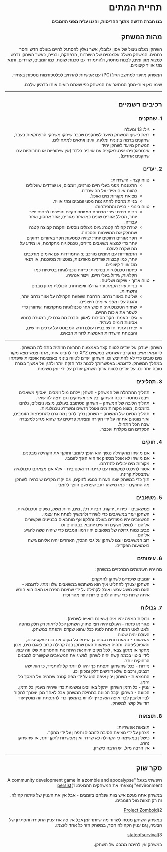 <div dir='rtl' lang='he'>

# תחיית המתים

**בנו חברה חדשה מתוך ההריסות, והגנו עליה מפני הזומבים**

## מהות המשחק
השחקן מגלם ניצול של אסון גלובלי, אשר נאלץ להסתגל לחיים בעולם חדש וחסר רחמים. המשחק משלב אלמנטים של הישרדות, הרפתקה, ובנייה, כאשר השחקן נדרש למצוא מזון ומים, לבנות מחסה, ולהתמודד עם סכנות שונות, כמו זומבים, שודדים, ותנאי מזג אוויר קיצוניים.

המשחק מיועד למחשב רגיל (PC) עם אפשרות להרחיב לפלטפורמות נוספות בעתיד.

שימו כאן ציור-מסך המתאר את המשחק כפי שאתם רואים אותו בדמיון שלכם.

---


## רכיבים רשמיים


### 1. שחקנים

* גיל: 13 ומעלה
* רמת כישון: המשחק מיועד לשחקנים שכבר שיחקו משחקי הרפתקאות בעבר, שחקנים ברמה בינונית ומלעה, ואינו מתאים למתחילים.
* המשחק מיועד לשחקן יחיד
* אינטראקציה: אינטראקציה עם אויבים בלבד (אין שיתופיות או תחרותיות עם שחקנים אחרים).

### 2. יעדים

* טווח קצר - הישרדות:
  * התגוננות מפני בעלי חיים טורפים, זומבים, או שודדים שעלולים להוות איום מיידי על ההישרדות.
  * מציאת מקורות מים ואוכל.
  * בניית מחסה להתגוננות מפני זומבים ומזג אוויר.
* טווח בינוני - בנייה והתפתחות:
  * בניית בסיס יציב: הרחבת המחסה הקיים והפיכתו לבסיס יציב יותר, הכולל אזורים שונים כמו אזור מגורים, אזור אחסון, ואזור עבודה.
  * יצירת קהילה קטנה: גיוס ניצולים נוספים והקמת קבוצה קטנה שתחלק את המשימות והסכנות.
  * חקר אזורים רחוקים יותר: יציאה למסעות חקר באזורים רחוקים יותר כדי למצוא משאבים נדירים, טכנולוגיה מתקדמת, או מידע על מה שקרה לעולם.
  * התמודדות עם איומים מורכבים: התמודדות עם איומים מורכבים יותר, כמו קבוצות שודדים מאורגנות, מוטציות מסוכנות, או תנאי מזג אוויר קיצוניים.
  * פיתוח טכנולוגיות בסיסיות: פיתוח טכנולוגיות בסיסיות כמו חקלאות, גידול בעלי חיים, וייצור אנרגיה.
* טווח ארוך - שיקום ושליטה:
  * בניית עיר: הקמת עיר גדולה ומפותחת, הכוללת מגוון מבנים ותשתיות.
  * שליטה באזור נרחב: הרחבת השפעת הקהילה על אזור נרחב יותר, והגנה עליו מפני איומים חיצוניים.
  * שחזור הטכנולוגיה: חיפוש אחר טכנולוגיות מתקדמות ושחזורן כדי לשפר את איכות החיים.
  * גילוי האמת: חקר הסיבות לאסון והבנת מה גרם לו, במטרה למנוע אסונות דומים בעתיד.
  * יצירת עתיד חדש: בניית עולם חדש המבוסס על ערכים חדשים, והבטחת הישרדות האנושות לדורות הבאים.
---
השחקן יעודכן על יעדים לטווח קצר באמצעות התראה חזותית בתחילת המשחק. לדוגמא: אוייב מתקרב-השתמש במקשים XYZ כדי להביס אותו, אתה צמא-מצא מקור מים טובים כדי לא להתייבש וכו.
השחקן יעדים לטווח בינוני באמצעות אופציות שיפתחו במהלך המשחק. לדוגמא: באפשרותך לבנות גדר חזקה יותר ולהגן על אנשיך בצורה טובה יותר וכו.
על יעדים לטווח ארוך השחקן יעודכן על ידי יומן משימות.


### 3. תהליכים

* תהליך ההתחלה של המשחק - השחקן יילחם מול זומבים, יאסוף משאבים וייבנה מחסה - ככה השחקן יבין איך משחקים וגם ירצה להישאר.
*	תהליך הליבה של המשחק – השחקן מסתובב בעולם, מוצא ניצולים, נלחם בזומבים, מוצא מקורות מים ואוכל חדשים ומשדרג טכנולוגיות.
*	תהליך הסיום של המשחק – השחקן צריך להבין מה גרם להתפרצות הזומבים, ואיך מונעים את זה על ידי חקירה ומציאת פריטים עד שהוא מגיע למעבדה שבה הכל התחיל.
* הפקדים הם מקלדת ועכבר.

### 4. חוקים

* אם מישהו מהקהילה ננשך הוא הופך לזומבי ותוקף את הקהילה מבפנים.
* אם מישהו לא אוכל מספיק אז הוא הופך לזומבי.
* מקורות מים יכולים להזדהם.
* אסור להיכנס למקומות עם קרינה רדיואקטיבית - אלא אם מצאתם טכנולוגיה שמבטלת קרינה.
* תוך כדי במשחק יוצגו הערות בנוגע לחוקים, וגם יקרו מקרים שיבהירו לשחקן מה החוקים - כמו מישהו רעב שפתאום הופך לזומבי.


### 5. משאבים

* פמשאבים - פירות, ירקות, חביות דלק, מים, חיות משק, נשקים וטכנולוגיות.
* השחקן יעזר במשאבים כדי לשרוד ולהמשיך לפתח את עצמו.
* המשאבים יהיו מפוזרים בעולם וחלקם אף מוחבאים בבניינים שקשורים אליהם - למשל נשקים חדשים יוחבאו בבסיסים וכו.
* סביב כמות גדולה של משאבים יהיו המון זומבים כדי שיהיה קשה להגיע אליהם.
* רוב המשאבים יוצגו לשחקן על גבי המסך, האחרים יהיה אליהם גישה באמצעות הפקדים.

### 6. עימותים

מה יהיו העימותים המרכזיים במשחק:

* זומבים שיפריעו לשחקן להתקדם.
* השחקן יצטרך להחליט איך הוא משתמש במשאבים שלו ומתי. לדוגמא - האם הוא משיג עכשיו אוכל לקהילה על ידי שחיטת הפרה או האם הוא חורש איתה שדות כדי שיהיה להם פירות יותר מהר וכדו 


### 7. גבולות

* גבולות המפה יהיו מים (שאינם רואיים לשתיה).
* סגור או פתוח - העולם יהיה חצי פתוח, השחקן יוכל לראות רק חלק מהפה ולאט לאט המפה תיפתח לפניו ככל שהוא יצקדם ויתפתח במשחק.
* העולם יהיה שטוח. 
* משמעות - המפה תהיה בנויה כך שיראו בל מקום את הרדיואקטיביות, והאפוקליפסה. ותהיה משמעות האם שחקן בנה קהילה קרוב לאגם מים, מכון מחקר או מתקן צבאי, לכל מקום יהיה את היתרונות והחסרונות שלו וזה יבוא לידי ביטוי בכמה קשה יהיה לשחקן להשיג את המשאבים שקשורים למבנים הרחוקים יותר.
* ניידות - ככל שהשחקן יתפתח כך יהיה לו יותר קל להתנייד, כי הוא ישיג רכבים, ורכבים שלא דורשים דלק ומסוק וכו.
* התמצאות - השחקן יבין איפה הוא על ידי מפה קטנה שתהיה על המסך כל הזמן.
* עניין - כל הזמן השחקן ייתקל באוייבים ומשימות כדי שיהיה מעניין כל הזמן.
* הכוונה - השחקן יקבל הכוונה בתחילת המשחק אבל לאחר מכן יצטרך לחקור לבד ולהבין לבד איפה הוא צריך להיות בהמשך כדי להתפתח וזה מוסיףעוד רוד של קושי למשחק.
 
### 8. תוצאות

* תוצאות אפשריות:
* ניצחון על ידי מציאת הסיבה לזומבים ותפרון על ידי מחקר.
* כישלון במשימה כי הקהילה לא שרדה ואין אפשרות לתקן יותר, או שהשחקן נהרג.
* אין הרבה מזל, יש הרבה כישרון.

---

## סקר שוק

חיפשתי בגוגל "A community development game in a zombie and apocalypse environment" ןמצאתי את המשחקים ההבאים:
1)[persist](https://www.persist.online/en/#)

במשחק אתה מגלם איש צוות שנלחם בזומבים - אבל אין את העניין של פיתוח קהילה. זה רק הצוות מול הזומבים.

2)[Project Zomboid](https://store.steampowered.com/app/108600/Project_Zomboid/)

במשחק השחקן מנסה לשרוד מה שיותר זמן אבל אין פה את עניין החקירה והפתרון של הבעיה, ןגם עניין הקהילה חסר, במשחק הזה כל אחד לעצמו.

3)[stateofsurvival](https://stateofsurvival.game/en)

במשחק אין לחימה ממבט של השחקן.


</div>
